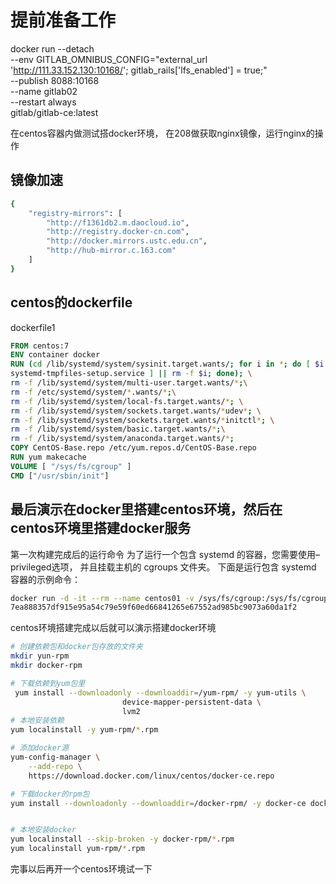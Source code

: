 # 提前准备工作

docker run --detach \
--env GITLAB_OMNIBUS_CONFIG="external_url 'http://111.33.152.130:10168/'; gitlab_rails['lfs_enabled'] = true;" \
--publish 8088:10168 \
--name gitlab02 \
--restart always \
gitlab/gitlab-ce:latest

在centos容器内做测试搭docker环境，
在208做获取nginx镜像，运行nginx的操作

## 镜像加速

```bash
{
    "registry-mirrors": [
        "http://f1361db2.m.daocloud.io",
        "http://registry.docker-cn.com",
        "http://docker.mirrors.ustc.edu.cn",
        "http://hub-mirror.c.163.com"
    ]
}

```

## centos的dockerfile

dockerfile1

```dockerfile
FROM centos:7
ENV container docker
RUN (cd /lib/systemd/system/sysinit.target.wants/; for i in *; do [ $i == \
systemd-tmpfiles-setup.service ] || rm -f $i; done); \
rm -f /lib/systemd/system/multi-user.target.wants/*;\
rm -f /etc/systemd/system/*.wants/*;\
rm -f /lib/systemd/system/local-fs.target.wants/*; \
rm -f /lib/systemd/system/sockets.target.wants/*udev*; \
rm -f /lib/systemd/system/sockets.target.wants/*initctl*; \
rm -f /lib/systemd/system/basic.target.wants/*;\
rm -f /lib/systemd/system/anaconda.target.wants/*;
COPY CentOS-Base.repo /etc/yum.repos.d/CentOS-Base.repo
RUN yum makecache
VOLUME [ "/sys/fs/cgroup" ]
CMD ["/usr/sbin/init"]
```

## 最后演示在docker里搭建centos环境，然后在centos环境里搭建docker服务

第一次构建完成后的运行命令
为了运行一个包含 systemd 的容器，您需要使用–privileged选项， 并且挂载主机的 cgroups 文件夹。 下面是运行包含 systemd 容器的示例命令：

```bash
docker run -d -it --rm --name centos01 -v /sys/fs/cgroup:/sys/fs/cgroup:ro --privileged centos7:v1 /usr/sbin/init
7ea888357df915e95a54c79e59f60ed66841265e67552ad985bc9073a60da1f2
```

centos环境搭建完成以后就可以演示搭建docker环境

```bash
# 创建依赖包和docker包存放的文件夹
mkdir yun-rpm
mkdir docker-rpm

# 下载依赖到yum包里
 yum install --downloadonly --downloaddir=/yum-rpm/ -y yum-utils \
                         device-mapper-persistent-data \
                         lvm2
# 本地安装依赖
yum localinstall -y yum-rpm/*.rpm

# 添加docker源
yum-config-manager \
    --add-repo \
    https://download.docker.com/linux/centos/docker-ce.repo

# 下载docker的rpm包
yum install --downloadonly --downloaddir=/docker-rpm/ -y docker-ce docker-ce-cli containerd.io


# 本地安装docker
yum localinstall --skip-broken -y docker-rpm/*.rpm
yum localinstall yum-rpm/*.rpm
```

完事以后再开一个centos环境试一下
